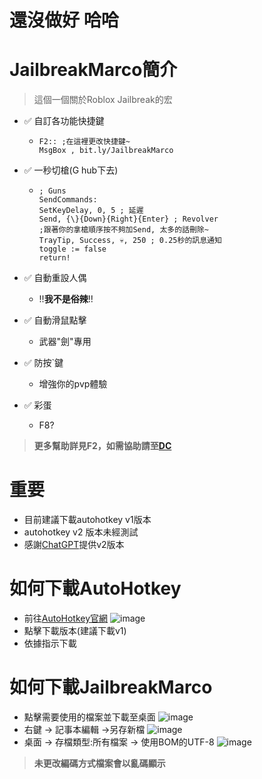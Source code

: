 # 還沒做好 哈哈
# JailbreakMarco簡介
> 這個一個關於Roblox Jailbreak的宏
- ✅ 自訂各功能快捷鍵
  - ```ahk
    F2:: ;在這裡更改快捷鍵~
    MsgBox , bit.ly/JailbreakMarco
    
- ✅ 一秒切槍(G hub下去)
  - ```ahk
    ; Guns
    SendCommands:
    SetKeyDelay, 0, 5 ; 延遲
    Send, {\}{Down}{Right}{Enter} ; Revolver
    ;跟著你的拿槍順序按不夠加Send, 太多的話刪除~
    TrayTip, Success, 💀, 250 ; 0.25秒的訊息通知
    toggle := false
    return!

- ✅ 自動重設人偶
  - !!**我不是俗辣**!!

- ✅ 自動滑鼠點擊
  - 武器"劍"專用

- ✅ 防按`鍵
  - 增強你的pvp體驗

- ✅ 彩蛋 
   - F8?
> **更多幫助詳見F2，如需協助請至[DC](https://dsc.gg/JailbreakMarco)**

# 重要
-  目前建議下載autohotkey v1版本
-  autohotkey v2 版本未經測試
-  感謝[ChatGPT](https://chatgpt.com/)提供v2版本

# 如何下載AutoHotkey
- 前往[AutoHotkey官網](https://www.autohotkey.com/)
![image](https://github.com/user-attachments/assets/e0bbbffa-ed24-45ca-826d-e6526e289694)
- 點擊下載版本(建議下載v1)
- 依據指示下載
# 如何下載JailbreakMarco
- 點擊需要使用的檔案並下載至桌面
![image](https://github.com/user-attachments/assets/450625ff-b0c1-457c-9799-fe2540232f2b)
- 右鍵 -> 記事本編輯 ->另存新檔
![image](https://github.com/user-attachments/assets/bfd32c80-5222-43e1-a183-6e2f7e4f2528)
- 桌面 -> 存檔類型:所有檔案 -> 使用BOM的UTF-8
![image](https://github.com/user-attachments/assets/2e4f2950-6edb-4138-a4e9-d6b9d12cf05f)
> **未更改編碼方式檔案會以亂碼顯示**
